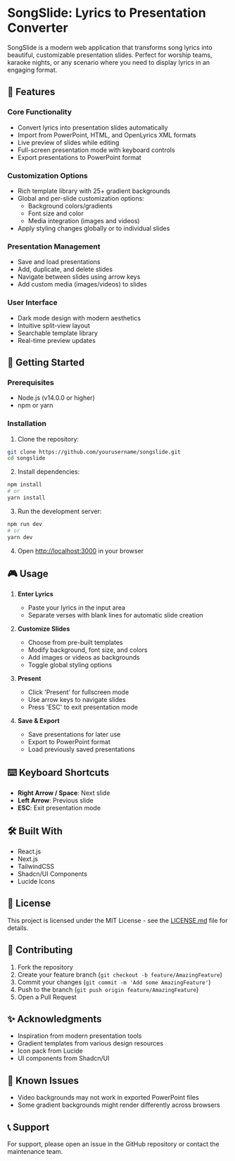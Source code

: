 # SongSlide: Lyrics to Presentation Converter

SongSlide is a modern web application that transforms song lyrics into beautiful, customizable presentation slides. Perfect for worship teams, karaoke nights, or any scenario where you need to display lyrics in an engaging format.

## 🌟 Features

### Core Functionality
- Convert lyrics into presentation slides automatically
- Import from PowerPoint, HTML, and OpenLyrics XML formats
- Live preview of slides while editing
- Full-screen presentation mode with keyboard controls
- Export presentations to PowerPoint format

### Customization Options
- Rich template library with 25+ gradient backgrounds
- Global and per-slide customization options:
  - Background colors/gradients
  - Font size and color
  - Media integration (images and videos)
- Apply styling changes globally or to individual slides

### Presentation Management
- Save and load presentations
- Add, duplicate, and delete slides
- Navigate between slides using arrow keys
- Add custom media (images/videos) to slides

### User Interface
- Dark mode design with modern aesthetics
- Intuitive split-view layout
- Searchable template library
- Real-time preview updates

## 🚀 Getting Started

### Prerequisites
- Node.js (v14.0.0 or higher)
- npm or yarn

### Installation

1. Clone the repository:
```bash
git clone https://github.com/yourusername/songslide.git
cd songslide
```

2. Install dependencies:
```bash
npm install
# or
yarn install
```

3. Run the development server:
```bash
npm run dev
# or
yarn dev
```

4. Open [http://localhost:3000](http://localhost:3000) in your browser

## 🎮 Usage

1. **Enter Lyrics**
   - Paste your lyrics in the input area
   - Separate verses with blank lines for automatic slide creation

2. **Customize Slides**
   - Choose from pre-built templates
   - Modify background, font size, and colors
   - Add images or videos as backgrounds
   - Toggle global styling options

3. **Present**
   - Click 'Present' for fullscreen mode
   - Use arrow keys to navigate slides
   - Press 'ESC' to exit presentation mode

4. **Save & Export**
   - Save presentations for later use
   - Export to PowerPoint format
   - Load previously saved presentations

## ⌨️ Keyboard Shortcuts

- **Right Arrow / Space**: Next slide
- **Left Arrow**: Previous slide
- **ESC**: Exit presentation mode

## 🛠️ Built With

- React.js
- Next.js
- TailwindCSS
- Shadcn/UI Components
- Lucide Icons

## 📝 License

This project is licensed under the MIT License - see the [LICENSE.md](LICENSE.md) file for details.

## 🤝 Contributing

1. Fork the repository
2. Create your feature branch (`git checkout -b feature/AmazingFeature`)
3. Commit your changes (`git commit -m 'Add some AmazingFeature'`)
4. Push to the branch (`git push origin feature/AmazingFeature`)
5. Open a Pull Request

## ✨ Acknowledgments

- Inspiration from modern presentation tools
- Gradient templates from various design resources
- Icon pack from Lucide
- UI components from Shadcn/UI

## 🐛 Known Issues

- Video backgrounds may not work in exported PowerPoint files
- Some gradient backgrounds might render differently across browsers

## 📞 Support

For support, please open an issue in the GitHub repository or contact the maintenance team.
